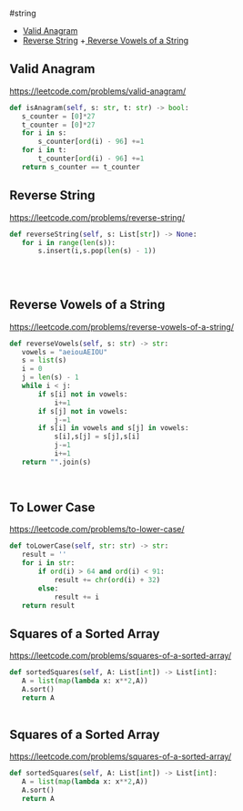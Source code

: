 #string
 + [Valid Anagram](#valid-anagram)
 + [Reverse String](#reverse-string)
 +[ Reverse Vowels of a String](#reverse-vowels-of-a-string)
## Valid Anagram
 https://leetcode.com/problems/valid-anagram/
 ```python
def isAnagram(self, s: str, t: str) -> bool:
    s_counter = [0]*27
    t_counter = [0]*27
    for i in s:
        s_counter[ord(i) - 96] +=1
    for i in t:
        t_counter[ord(i) - 96] +=1
    return s_counter == t_counter

```
## Reverse String
 https://leetcode.com/problems/reverse-string/
 ```python
def reverseString(self, s: List[str]) -> None:
    for i in range(len(s)):
        s.insert(i,s.pop(len(s) - 1))
        
        
        
```
## Reverse Vowels of a String
 https://leetcode.com/problems/reverse-vowels-of-a-string/
 ```python
def reverseVowels(self, s: str) -> str:
    vowels = "aeiouAEIOU"
    s = list(s)
    i = 0
    j = len(s) - 1
    while i < j:
        if s[i] not in vowels:
            i+=1
        if s[j] not in vowels:
            j-=1
        if s[i] in vowels and s[j] in vowels:
            s[i],s[j] = s[j],s[i]
            j-=1
            i+=1
    return "".join(s)
        
        
```

## To Lower Case
 https://leetcode.com/problems/to-lower-case/
 ```python
def toLowerCase(self, str: str) -> str:
    result = ''
    for i in str:
        if ord(i) > 64 and ord(i) < 91:
            result += chr(ord(i) + 32)
        else:
            result += i
    return result
```
## Squares of a Sorted Array
 https://leetcode.com/problems/squares-of-a-sorted-array/
 ```python
def sortedSquares(self, A: List[int]) -> List[int]:
    A = list(map(lambda x: x**2,A))
    A.sort()
    return A
    
```
## Squares of a Sorted Array
 https://leetcode.com/problems/squares-of-a-sorted-array/
 ```python
def sortedSquares(self, A: List[int]) -> List[int]:
    A = list(map(lambda x: x**2,A))
    A.sort()
    return A
    
```